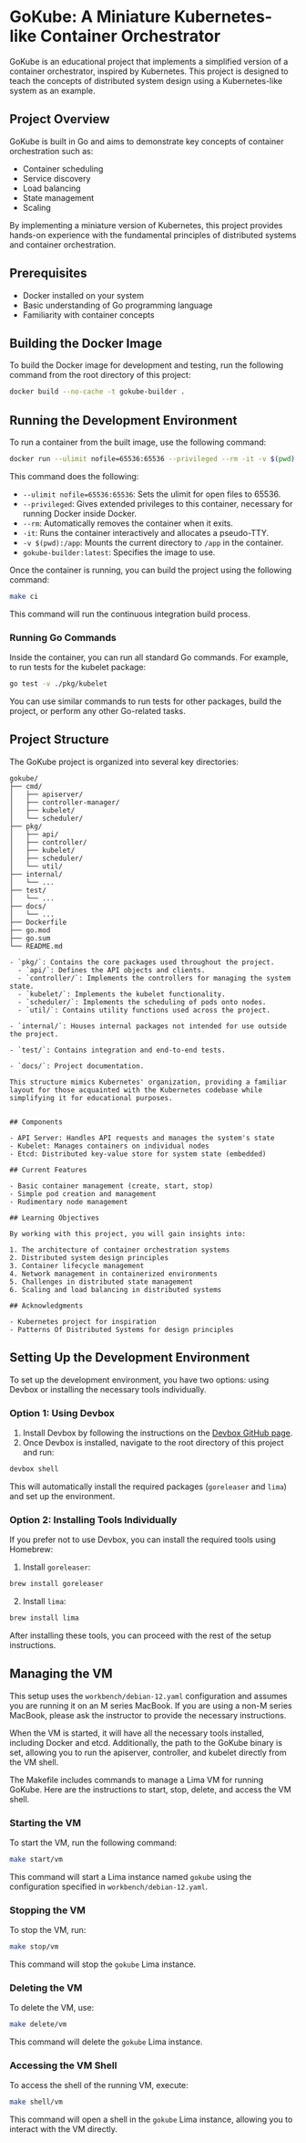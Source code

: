 # GoKube: A Miniature Kubernetes-like Container Orchestrator
GoKube is an educational project that implements a simplified version of a container orchestrator, inspired by Kubernetes. This project is designed to teach the concepts of distributed system design using a Kubernetes-like system as an example.

## Project Overview

GoKube is built in Go and aims to demonstrate key concepts of container orchestration such as:

- Container scheduling
- Service discovery
- Load balancing
- State management
- Scaling

By implementing a miniature version of Kubernetes, this project provides hands-on experience with the fundamental principles of distributed systems and container orchestration.

## Prerequisites

- Docker installed on your system
- Basic understanding of Go programming language
- Familiarity with container concepts

## Building the Docker Image

To build the Docker image for development and testing, run the following command from the root directory of this project:

```bash
docker build --no-cache -t gokube-builder .
```
## Running the Development Environment

To run a container from the built image, use the following command:

```bash
docker run --ulimit nofile=65536:65536 --privileged --rm -it -v $(pwd):/app gokube-builder:latest
```

This command does the following:

- `--ulimit nofile=65536:65536`: Sets the ulimit for open files to 65536.
- `--privileged`: Gives extended privileges to this container, necessary for running Docker inside Docker.
- `--rm`: Automatically removes the container when it exits.
- `-it`: Runs the container interactively and allocates a pseudo-TTY.
- `-v $(pwd):/app`: Mounts the current directory to `/app` in the container.
- `gokube-builder:latest`: Specifies the image to use.

Once the container is running, you can build the project using the following command:

```bash
make ci
```
This command will run the continuous integration build process.

### Running Go Commands

Inside the container, you can run all standard Go commands. For example, to run tests for the kubelet package:
```bash
go test -v ./pkg/kubelet
```

You can use similar commands to run tests for other packages, build the project, or perform any other Go-related tasks.

## Project Structure

The GoKube project is organized into several key directories:

```
gokube/
├── cmd/
│   ├── apiserver/
│   ├── controller-manager/
│   ├── kubelet/
│   └── scheduler/
├── pkg/
│   ├── api/
│   ├── controller/
│   ├── kubelet/
│   ├── scheduler/
│   └── util/
├── internal/
│   └── ...
├── test/
│   └── ...
├── docs/
│   └── ...
├── Dockerfile
├── go.mod
├── go.sum
└── README.md

- `pkg/`: Contains the core packages used throughout the project.
  - `api/`: Defines the API objects and clients.
  - `controller/`: Implements the controllers for managing the system state.
  - `kubelet/`: Implements the kubelet functionality.
  - `scheduler/`: Implements the scheduling of pods onto nodes.
  - `util/`: Contains utility functions used across the project.

- `internal/`: Houses internal packages not intended for use outside the project.

- `test/`: Contains integration and end-to-end tests.

- `docs/`: Project documentation.

This structure mimics Kubernetes' organization, providing a familiar layout for those acquainted with the Kubernetes codebase while simplifying it for educational purposes.


## Components

- API Server: Handles API requests and manages the system's state
- Kubelet: Manages containers on individual nodes
- Etcd: Distributed key-value store for system state (embedded)

## Current Features

- Basic container management (create, start, stop)
- Simple pod creation and management
- Rudimentary node management

## Learning Objectives

By working with this project, you will gain insights into:

1. The architecture of container orchestration systems
2. Distributed system design principles
3. Container lifecycle management
4. Network management in containerized environments
5. Challenges in distributed state management
6. Scaling and load balancing in distributed systems

## Acknowledgments

- Kubernetes project for inspiration
- Patterns Of Distributed Systems for design principles
```

## Setting Up the Development Environment

To set up the development environment, you have two options: using Devbox or installing the necessary tools individually.

### Option 1: Using Devbox

1. Install Devbox by following the instructions on the [Devbox GitHub page](https://github.com/jetify-com/devbox).
2. Once Devbox is installed, navigate to the root directory of this project and run:

  ```bash
  devbox shell
  ```

This will automatically install the required packages (`goreleaser` and `lima`) and set up the environment.

### Option 2: Installing Tools Individually

If you prefer not to use Devbox, you can install the required tools using Homebrew:

1. Install `goreleaser`:

  ```bash
  brew install goreleaser
  ```

2. Install `lima`:

  ```bash
  brew install lima
  ```

After installing these tools, you can proceed with the rest of the setup instructions.

## Managing the VM

This setup uses the `workbench/debian-12.yaml` configuration and assumes you are running it on an M series MacBook. If you are using a non-M series MacBook, please ask the instructor to provide the necessary instructions.

When the VM is started, it will have all the necessary tools installed, including Docker and etcd. Additionally, the path to the GoKube binary is set, allowing you to run the apiserver, controller, and kubelet directly from the VM shell.

The Makefile includes commands to manage a Lima VM for running GoKube. Here are the instructions to start, stop, delete, and access the VM shell.

### Starting the VM

To start the VM, run the following command:

```bash
make start/vm
```

This command will start a Lima instance named `gokube` using the configuration specified in `workbench/debian-12.yaml`.

### Stopping the VM

To stop the VM, run:

```bash
make stop/vm
```

This command will stop the `gokube` Lima instance.

### Deleting the VM

To delete the VM, use:

```bash
make delete/vm
```

This command will delete the `gokube` Lima instance.

### Accessing the VM Shell

To access the shell of the running VM, execute:

```bash
make shell/vm
```

This command will open a shell in the `gokube` Lima instance, allowing you to interact with the VM directly.